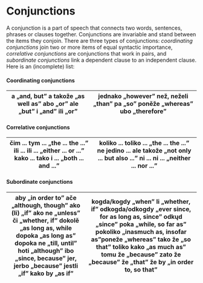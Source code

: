 # Conjunctions

A conjunction is a part of speech that connects two words, sentences, phrases or clauses together. Conjunctions are invariable and stand between the items they conjoin. There are three types of conjunctions: _coordinating conjunctions_ join two or more items of equal syntactic importance, _correlative conjunctions_ are conjunctions that work in pairs, and _subordinate conjunctions_ link a dependent clause to an independent clause. Here is an (incomplete) list:

#### Coordinating conjunctions

| **a** „and, but” **a takože** „as well as” **abo** „or” **ale** „but” **i** „and” **ili** „or” | **jednako** „however” **než, neželi** „than” **pa** „so” **poněže** „whereas” **ubo** „therefore” |
| ---------------------------------------------------------------------------------------------- | ------------------------------------------------------------------------------------------------- |

#### Correlative conjunctions

| **čim ... tym ...** „the ... the ...” **ili ... ili ...** „either ... or ...” **kako ... tako i ...** „both ... and ...” | **koliko ... toliko ...** „the ... the ...” **ne jedino ... ale takože** „not only ... but also ...” **ni ... ni ...** „neither ... nor ...” |
| ------------------------------------------------------------------------------------------------------------------------ | -------------------------------------------------------------------------------------------------------------------------------------------- |

#### Subordinate conjunctions

| **aby** „in order to” **ače** „although, though” **ako (li)** „if” **ako ne** „unless” **či** „whether, if” **dokolě** „as long as, while **dopoka** „as long as” **dopoka ne** „till, until” **hoti** „although” **ibo** „since, because” **jer, jerbo** „because” **jestli** „if” **kako by** „as if” | **kogda/kogdy** „when” **li** „whether, if” **odkogda/odkogdy** „ever since, for as long as, since” **odkųd** „since” **poka** „while, so far as” **pokoliko** „inasmuch as, insofar as”**poneže** „whereas” **tako že** „so that” **toliko kako** „as much as” **tomu že** „because” **zato že** „because” **že** „that” **že by** „in order to, so that” |
| ------------------------------------------------------------------------------------------------------------------------------------------------------------------------------------------------------------------------------------------------------------------------------------------------------- | ---------------------------------------------------------------------------------------------------------------------------------------------------------------------------------------------------------------------------------------------------------------------------------------------------------------------------------------------------------- |
